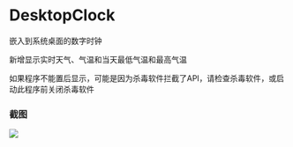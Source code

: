 # DesktopClock
嵌入到系统桌面的数字时钟

新增显示实时天气、气温和当天最低气温和最高气温

如果程序不能置后显示，可能是因为杀毒软件拦截了API，请检查杀毒软件，或启动此程序前关闭杀毒软件

### 截图
![](https://raw.github.com/CuteLeon/DesktopClock/master/生成/截图.png)
